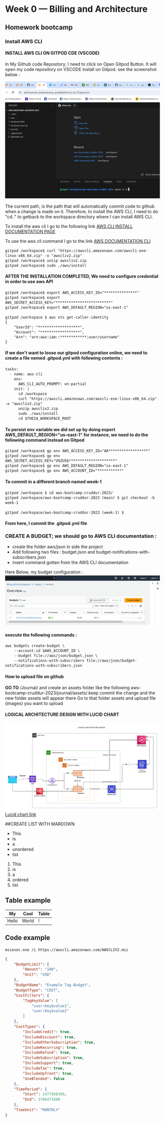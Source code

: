 # Week 0 — Billing and Architecture

## Homework bootcamp

### Install AWS CLI

#### INSTALL AWS CLI ON GITPOD CDE (VSCODE)

In My Github code Repository, I need to click on Open Gitpod Button.
It will open my code repository on VSCODE install on Gitpod. see the screenshot below :

![GITPOD DEV INTERFACE USING VSCODE ONLINE](assets/gitpod_captured.png)

The current path, is the path that will automatically commit code to github when a change is made on it.
Therefore, to install the AWS CLI, I need to do "cd.." to getback to the workspace directory where I can install AWS CLI.

To install the aws cli I go to the following link [AWS CLI INSTALL DOCUMENTATION PAGE](https://docs.aws.amazon.com/cli/latest/userguide/getting-started-install.html) 

To use the aws cli command I go to the link [AWS DOCUMENTATION CLI](https://docs.aws.amazon.com/cli/latest/reference/) 

```
gitpod /workspace$ curl "https://awscli.amazonaws.com/awscli-exe-linux-x86_64.zip" -o "awscliv2.zip"
gitpod /workspace$ unzip awscliv2.zip
gitpod /workspace$ sudo ./aws/install
```
#### AFTER THE INSTALLATION COMPLETED, We need to configure credential in order to use aws API
```
gitpod /workspace$ export AWS_ACCESS_KEY_ID="***************"
gitpod /workspace$ export AWS_SECRET_ACCESS_KEY="*************************"
gitpod /workspace$ export AWS_DEFAULT_REGION="us-east-1"

gitpod /workspace $ aws sts get-caller-identity
{
    "UserId": "*******************",
    "Account": "******************",
    "Arn": "arn:aws:iam::************:user/username"
}
```

#### If we don't want to loose our gitpod configuration online, we need to create a file nemed .gitpod.yml with following contents :
```
tasks:
  - name: aws-cli
    env:
      AWS_CLI_AUTO_PROMPT: on-partial
    init: |
      cd /workspace
      curl "https://awscli.amazonaws.com/awscli-exe-linux-x86_64.zip" -o "awscliv2.zip"
      unzip awscliv2.zip
      sudo ./aws/install
      cd $THEIA_WORKSPACE_ROOT
```

#### To persist env variable we did set up by doing export AWS_DEFAULT_REGION="us-east-1" for instance, we need to do the following command instead on Gitpod
```
gitpod /workspace$ gp env AWS_ACCESS_KEY_ID="AK******************"
gitpod /workspace$ gp env AWS_SECRET_ACCESS_KEY="U9ZU5b*********************"
gitpod /workspace$ gp env AWS_DEFAULT_REGION="us-east-1"
gitpod /workspace$ gp env AWS_ACCOUNT_ID="***********"
```

#### To commit in a different branch named week-1
```
gitpod /workspace $ cd aws-bootcamp-cruddur-2023/
gitpod /workspace/aws-bootcamp-cruddur-2023 (main) $ git checkout -b week-1

gitpod /workspace/aws-bootcamp-cruddur-2023 (week-1) $
```
#### From here, I commit the .gitpod.yml file

### CREATE A BUDGET; we should go to AWS CLI documentation :
- create the folder aws/json in side the project
- Add following two files : budget.json and budget-notifications-with-subscribers.json
- insert command gotten from the AWS CLI documentation

Here Below, my budget configuration :
![MY CONFIGURED BUDGET IN MY AWS ACCOUNT](assets/myAWSbudgetConfiguration.png)

#### execute the following commands :
```
aws budgets create-budget \
    --account-id $AWS_ACCOUNT_ID \
    --budget file://aws/json/budget.json \
    --notifications-with-subscribers file://aws/json/budget-notifications-with-subscribers.json
```
#### How to upload file on github

**GO TO** 
/Journal/ and create an assets folder like the following
aws-bootcamp-cruddur-2023/journal/assets/.keep
commit the change and the new folder assets will appear there
Go to that folder assets and upload file (images) you want to upload

#### LOGICAL ARCHITECTURE DESIGN WITH LUCID CHART

![Cruddur Logical design](assets/LOGICAL_ARCHITECTURE_DESIGN.png)
[Lucid chart link](https://lucid.app/lucidchart/ef0faaca-2246-4470-bf9f-38a2b46441c0/edit?viewport_loc=-1012%2C-1432%2C3840%2C1671%2C0_0&invitationId=inv_c8bcd7a0-7324-453e-8179-761f395bf003)

##CREATE LIST WITH MARDOWN

- This
- is
- a
- unordered
- list

1. This
2. is
3. a
4. ordered
5. list

## Table example

|My|Cool|Table|
|---|---|---|
|Hello|World|!|


## Code example

```
msiexec.exe /i https://awscli.amazonaws.com/AWSCLIV2.msi
```
```json
{
    "BudgetLimit": {
        "Amount": "100",
        "Unit": "USD"
    },
    "BudgetName": "Example Tag Budget",
    "BudgetType": "COST",
    "CostFilters": {
        "TagKeyValue": [
            "user:Key$value1",
            "user:Key$value2"
        ]
    },
    "CostTypes": {
        "IncludeCredit": true,
        "IncludeDiscount": true,
        "IncludeOtherSubscription": true,
        "IncludeRecurring": true,
        "IncludeRefund": true,
        "IncludeSubscription": true,
        "IncludeSupport": true,
        "IncludeTax": true,
        "IncludeUpfront": true,
        "UseBlended": false
    },
    "TimePeriod": {
        "Start": 1477958399,
        "End": 3706473600
    },
    "TimeUnit": "MONTHLY"
}
```


